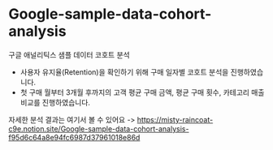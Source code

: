 # Google-sample-data-cohort-analysis
구글 애널리틱스 샘플 데이터 코호트 분석
- 사용자 유지율(Retention)을 확인하기 위해 구매 일자별 코호트 분석을 진행하였습니다.
- 첫 구매 월부터 3개월 후까지의 고객 평균 구매 금액, 평균 구매 횟수, 카테고리 매출 비교를 진행하였습니다.

자세한 분석 결과는 여기서 볼 수 있어요 -> https://misty-raincoat-c9e.notion.site/Google-sample-data-cohort-analysis-f95d6c64a8e94fc6987d37961018e86d

